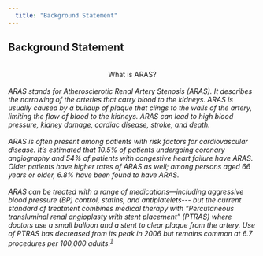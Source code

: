 ```yaml
---
  title: "Background Statement"
---
```


##  Background Statement
<br>
<center>What is ARAS?</center>
<br>
<i>ARAS stands for Atherosclerotic Renal Artery Stenosis (ARAS). It describes the narrowing of the arteries that carry blood to the kidneys. ARAS is usually caused by a buildup of plaque that clings to the walls of the artery, limiting the flow of blood to the kidneys. ARAS can lead to high blood pressure, kidney damage, cardiac disease, stroke, and death.<br><br>ARAS is often present among patients with risk factors for cardiovascular disease. It’s estimated that 10.5% of patients undergoing coronary angiography and 54% of patients with congestive heart failure have ARAS. Older patients have higher rates of ARAS as well; among persons aged 66 years or older, 6.8% have been found to have ARAS.<br><br>ARAS can be treated with a range of medications—including aggressive blood pressure (BP) control, statins, and antiplatelets--- but the current standard of treatment combines medical therapy with “Percutaneous transluminal renal angioplasty with stent placement” (PTRAS) where doctors use a small balloon and a stent to clear plaque from the artery. Use of PTRAS has decreased from its peak in 2006 but remains common at 6.7 procedures per 100,000 adults.<sup><a href = "https://www.ncbi.nlm.nih.gov/pmc/articles/PMC3791161/">1</a></sup></i>
